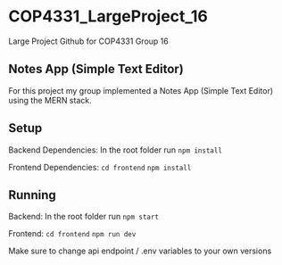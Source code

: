 # COP4331_LargeProject_16
Large Project Github for COP4331 Group 16

## Notes App (Simple Text Editor)

For this project my group implemented a Notes App (Simple Text Editor) using the MERN stack.

## Setup

Backend Dependencies:
In the root folder run `npm install`

Frontend Dependencies:
`cd frontend`
`npm install`

## Running

Backend:
In the root folder run `npm start`

Frontend:
`cd frontend`
`npm run dev`

Make sure to change api endpoint / .env variables to your own versions





